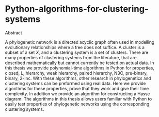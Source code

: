 # Python-algorithms-for-clustering-systems

Abstract

A phylogenetic network is a directed acyclic graph often used in modelling evolutionary relationships where a tree does not suffice. A cluster is a subset of a set $X$, and a clustering system is a set of clusters. There are many properties of clustering systems from the literature, that are described mathematically but cannot currently be tested on actual data. In this thesis we provide polynomial-time algorithms in Python for properties, closed, L, hierarchy, weak hierarchy, paired hierarchy, N3O, pre-binary, binary, 2-Inc. With these algorithms, other research in phylogenetics and clustering systems can be preformed using real data. Here we provide algorithms for these properties, prove that they work and give their time complexity. In addition we provide an algorithm for constructing a Hasse diagram. The algorithms in this thesis allows users familiar with Python to easily test properties of phylogenetic networks using the corresponding clustering systems.

